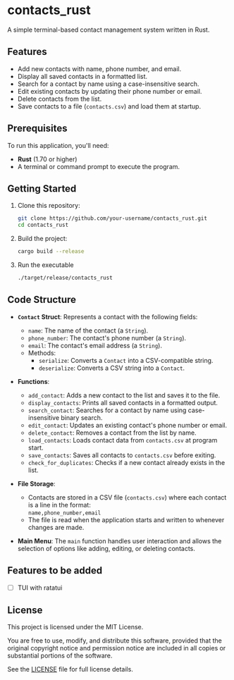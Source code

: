 # contacts_rust

A simple terminal-based contact management system written in Rust.

## Features

- Add new contacts with name, phone number, and email.
- Display all saved contacts in a formatted list.
- Search for a contact by name using a case-insensitive search.
- Edit existing contacts by updating their phone number or email.
- Delete contacts from the list.
- Save contacts to a file (`contacts.csv`) and load them at startup.

## Prerequisites

To run this application, you'll need:

- **Rust** (1.70 or higher)
- A terminal or command prompt to execute the program.

## Getting Started

1. Clone this repository:

   ```bash
   git clone https://github.com/your-username/contacts_rust.git
   cd contacts_rust
   ```

2. Build the project:

    ```bash
    cargo build --release
    ```

3. Run the executable
    ```bash
    ./target/release/contacts_rust
    ```

## Code Structure

- **`Contact` Struct**: Represents a contact with the following fields:
  - `name`: The name of the contact (a `String`).
  - `phone_number`: The contact's phone number (a `String`).
  - `email`: The contact's email address (a `String`).
  - Methods:
    - `serialize`: Converts a `Contact` into a CSV-compatible string.
    - `deserialize`: Converts a CSV string into a `Contact`.

- **Functions**:
  - `add_contact`: Adds a new contact to the list and saves it to the file.
  - `display_contacts`: Prints all saved contacts in a formatted output.
  - `search_contact`: Searches for a contact by name using case-insensitive binary search.
  - `edit_contact`: Updates an existing contact's phone number or email.
  - `delete_contact`: Removes a contact from the list by name.
  - `load_contacts`: Loads contact data from `contacts.csv` at program start.
  - `save_contacts`: Saves all contacts to `contacts.csv` before exiting.
  - `check_for_duplicates`: Checks if a new contact already exists in the list.

- **File Storage**:
  - Contacts are stored in a CSV file (`contacts.csv`) where each contact is a line in the format:  
    `name,phone_number,email`
  - The file is read when the application starts and written to whenever changes are made.

- **Main Menu**:
  The `main` function handles user interaction and allows the selection of options like adding, editing, or deleting contacts.

## Features to be added
- [ ] TUI with ratatui

## License

This project is licensed under the MIT License. 

You are free to use, modify, and distribute this software, provided that the original copyright notice and permission notice are included in all copies or substantial portions of the software.

See the [LICENSE](LICENSE) file for full license details.


